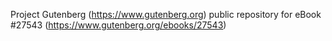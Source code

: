 Project Gutenberg (https://www.gutenberg.org) public repository for eBook #27543 (https://www.gutenberg.org/ebooks/27543)
